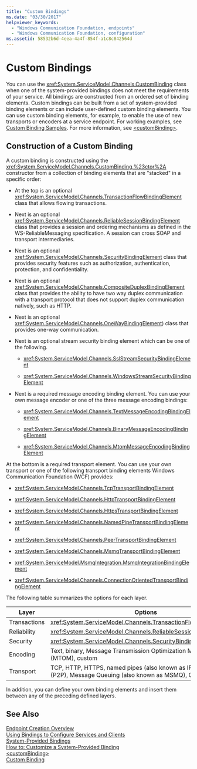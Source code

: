 ```yaml
---
title: "Custom Bindings"
ms.date: "03/30/2017"
helpviewer_keywords: 
  - "Windows Communication Foundation, endpoints"
  - "Windows Communication Foundation, configuration"
ms.assetid: 58532b6d-4eea-4a4f-854f-a1c8c842564d
---
```

# Custom Bindings
You can use the <xref:System.ServiceModel.Channels.CustomBinding> class when one of the system-provided bindings does not meet the requirements of your service. All bindings are constructed from an ordered set of binding elements. Custom bindings can be built from a set of system-provided binding elements or can include user-defined custom binding elements. You can use custom binding elements, for example, to enable the use of new transports or encoders at a service endpoint. For working examples, see [Custom Binding Samples](http://msdn.microsoft.com/library/657e8143-beb0-472d-9cfe-ed1a19c2ab08). For more information, see [\<customBinding>](../../../../docs/framework/configure-apps/file-schema/wcf/custombinding.md).  

## Construction of a Custom Binding  
 A custom binding is constructed using the <xref:System.ServiceModel.Channels.CustomBinding.%23ctor%2A> constructor from a collection of binding elements that are "stacked" in a specific order:  

- At the top is an optional <xref:System.ServiceModel.Channels.TransactionFlowBindingElement> class that allows flowing transactions.  

- Next is an optional <xref:System.ServiceModel.Channels.ReliableSessionBindingElement> class that provides a session and ordering mechanisms as defined in the WS-ReliableMessaging specification. A session can cross SOAP and transport intermediaries.  

- Next is an optional <xref:System.ServiceModel.Channels.SecurityBindingElement> class that provides security features such as authorization, authentication, protection, and confidentiality.  

- Next is an optional <xref:System.ServiceModel.Channels.CompositeDuplexBindingElement> class that provides the ability to have two way duplex communication with a transport protocol that does not support duplex communication natively, such as HTTP.  

- Next is an optional <xref:System.ServiceModel.Channels.OneWayBindingElement>) class that provides one-way communication.  

- Next is an optional stream security binding element which can be one of the following.  

  - <xref:System.ServiceModel.Channels.SslStreamSecurityBindingElement>  

  - <xref:System.ServiceModel.Channels.WindowsStreamSecurityBindingElement>  

- Next is a required message encoding binding element. You can use your own message encoder or one of the three message encoding bindings:  

  - <xref:System.ServiceModel.Channels.TextMessageEncodingBindingElement>  

  - <xref:System.ServiceModel.Channels.BinaryMessageEncodingBindingElement>  

  - <xref:System.ServiceModel.Channels.MtomMessageEncodingBindingElement>  

 At the bottom is a required transport element. You can use your own transport or one of the following transport binding elements Windows Communication Foundation (WCF) provides:  

- <xref:System.ServiceModel.Channels.TcpTransportBindingElement>  

- <xref:System.ServiceModel.Channels.HttpTransportBindingElement>  

- <xref:System.ServiceModel.Channels.HttpsTransportBindingElement>  

- <xref:System.ServiceModel.Channels.NamedPipeTransportBindingElement>  

- <xref:System.ServiceModel.Channels.PeerTransportBindingElement>  

- <xref:System.ServiceModel.Channels.MsmqTransportBindingElement>  

- <xref:System.ServiceModel.MsmqIntegration.MsmqIntegrationBindingElement>  

- <xref:System.ServiceModel.Channels.ConnectionOrientedTransportBindingElement>  

 The following table summarizes the options for each layer.  


|Layer|Options|Required|  
|-----------|-------------|--------------|  
|Transactions|<xref:System.ServiceModel.Channels.TransactionFlowBindingElement>|No|  
|Reliability|<xref:System.ServiceModel.Channels.ReliableSessionBindingElement>|No|  
|Security|<xref:System.ServiceModel.Channels.SecurityBindingElement>|No|  
|Encoding|Text, binary, Message Transmission Optimization Mechanism (MTOM), custom|Yes|  
|Transport|TCP, HTTP, HTTPS, named pipes (also known as IPC), Peer-to-Peer (P2P), Message Queuing (also known as MSMQ), Custom|Yes|  

 In addition, you can define your own binding elements and insert them between any of the preceding defined layers.  

## See Also  
 [Endpoint Creation Overview](../../../../docs/framework/wcf/endpoint-creation-overview.md)  
 [Using Bindings to Configure Services and Clients](../../../../docs/framework/wcf/using-bindings-to-configure-services-and-clients.md)  
 [System-Provided Bindings](../../../../docs/framework/wcf/system-provided-bindings.md)  
 [How to: Customize a System-Provided Binding](../../../../docs/framework/wcf/extending/how-to-customize-a-system-provided-binding.md)  
 [\<customBinding>](../../../../docs/framework/configure-apps/file-schema/wcf/custombinding.md)  
 [Custom Binding](../../../../docs/framework/wcf/samples/custom-binding.md)
